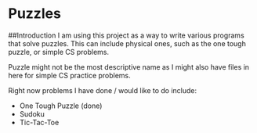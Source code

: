 # Puzzles


##Introduction
I am using this project as a way to write various programs that solve puzzles.  This can include physical ones, such as the one tough puzzle, or simple CS problems.

Puzzle might not be the most descriptive name as I might also have files in here for simple CS practice problems.

Right now problems I have done / would like to do include:
- One Tough Puzzle (done)
- Sudoku
- Tic-Tac-Toe